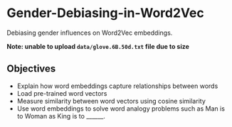 # Gender-Debiasing-in-Word2Vec
Debiasing gender influences on Word2Vec embeddings.

**Note: unable to upload `data/glove.6B.50d.txt` file due to size**

## Objectives
* Explain how word embeddings capture relationships between words
* Load pre-trained word vectors
* Measure similarity between word vectors using cosine similarity
* Use word embeddings to solve word analogy problems such as Man is to Woman as King is to ______.  
